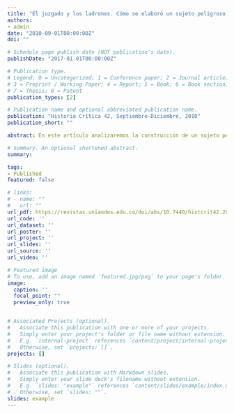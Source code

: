 ```yaml
---
title: "El juzgado y los ladrones. Cómo se elaboró un sujeto peligroso en Santafé (1750-1808)"
authors:
- admin
date: "2010-09-01T00:00:00Z"
doi: ""

# Schedule page publish date (NOT publication's date).
publishDate: "2017-01-01T00:00:00Z"

# Publication type.
# Legend: 0 = Uncategorized; 1 = Conference paper; 2 = Journal article;
# 3 = Preprint / Working Paper; 4 = Report; 5 = Book; 6 = Book section;
# 7 = Thesis; 8 = Patent
publication_types: [2]

# Publication name and optional abbreviated publication name.
publication: "Historia Crítica 42, Septiembre-Diciembre, 2010"
publication_short: ""

abstract: En este artículo analizaremos la construcción de un sujeto peligroso en la figura del ladrón a través del estudio de algunos juicios criminales. Ahondaremos en el problema de la ley y su función en la construcción de sujetos a partir de la manera cómo se juzgó y castigó este delito. El espacio de la ciudad colonial y el juzgado se convirtieron en los lugares fundamentales para este proceso, al igual que la actuación de los demás habitantes de la ciudad, la constante vigilancia, la construcción de un pasado, la confesión y el castigo como parte importante de su pública voz y fama. 

# Summary. An optional shortened abstract.
summary: 

tags:
- Published
featured: false

# links:
# - name: ""
#   url: ""
url_pdf: https://revistas.uniandes.edu.co/doi/abs/10.7440/histcrit42.2010.08#readcube-epdf
url_code: ''
url_dataset: ''
url_poster: ''
url_project: ''
url_slides: ''
url_source: ''
url_video: ''

# Featured image
# To use, add an image named `featured.jpg/png` to your page's folder. 
image:
  caption: ''
  focal_point: ""
  preview_only: true


# Associated Projects (optional).
#   Associate this publication with one or more of your projects.
#   Simply enter your project's folder or file name without extension.
#   E.g. `internal-project` references `content/project/internal-project/index.md`.
#   Otherwise, set `projects: []`.
projects: []

# Slides (optional).
#   Associate this publication with Markdown slides.
#   Simply enter your slide deck's filename without extension.
#   E.g. `slides: "example"` references `content/slides/example/index.md`.
#   Otherwise, set `slides: ""`.
slides: example
---
```

